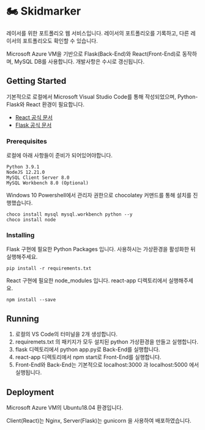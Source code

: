 # :motorcycle: Skidmarker

레이서를 위한 포트폴리오 웹 서비스입니다. 레이서의 포트폴리오를 기록하고, 다른 레이서의 포트폴리오도 확인할 수 있습니다.  

Microsoft Azure VM을 기반으로 Flask(Back-End)와 React(Front-End)로 동작하며, MySQL DB를 사용합니다. 개발사항은 수시로 갱신됩니다.  


## Getting Started

기본적으로 로컬에서 Microsoft Visual Studio Code를 통해 작성되었으며, Python-Flask와 React 환경이 필요합니다.  
- [React 공식 문서](https://ko.reactjs.org/docs/getting-started.html)  
- [Flask 공식 문서](https://flask-docs-kr.readthedocs.io/ko/latest/)

### Prerequisites

로컬에 아래 사항들이 준비가 되어있어야합니다. 

```
Python 3.9.1
NodeJS 12.21.0
MySQL Client Server 8.0
MySQL Workbench 8.0 (Optional)
```
Windows 10 Powershell에서 관리자 권한으로 chocolatey 커맨드를 통해 설치를 진행했습니다.
```
choco install mysql mysql.workbench python --y
choco install node
```

### Installing

Flask 구현에 필요한 Python Packages 입니다. 사용하시는 가상환경을 활성화한 뒤 실행해주세요.

```
pip install -r requirements.txt
```

React 구현에 필요한 node_modules 입니다. react-app 디렉토리에서 실행해주세요.

```
npm install --save
```

## Running

1. 로컬의 VS Code의 터미널을 2개 생성합니다.
2. requiremets.txt 의 패키지가 모두 설치된 python 가상환경을 만들고 실행합니다.
3. flask 디렉토리에서 python app.py로 Back-End를 실행합니다.
4. react-app 디렉토리에서 npm start로 Front-End를 실행합니다.
5. Front-End와 Back-End는 기본적으로 localhost:3000 과 localhost:5000 에서 실행됩니다.

## Deployment

Microsoft Azure VM의 Ubuntu18.04 환경입니다.  

Client(React)는 Nginx, Server(Flask)는 gunicorn 을 사용하여 배포하였습니다.
